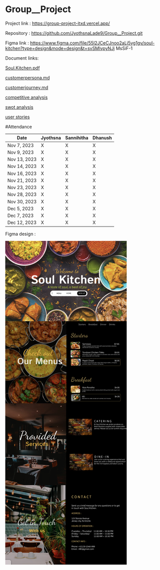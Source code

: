 # Group__Project

Project link : https://group-project-itxd.vercel.app/

Repository : https://github.com/JyothsnaLade9/Group__Project.git

Figma link :
https://www.figma.com/file/55l2JCeCJnoo2aLj5vg1gv/soul-kitchen?type=design&mode=design&t=svSMlvpyNJj MsSiF-1

Document links:

[Soul.Kitchen.pdf](https://github.com/JyothsnaLade9/Group__Project/files/13719572/Soul.Kitchen.pdf)

[customerpersona.md](https://github.com/JyothsnaLade9/Group__Project/files/13719580/customerpersona.md)

[customerjourney.md](https://github.com/JyothsnaLade9/Group__Project/blob/main/customerjourney.md)

[competitive analysis](https://github.com/JyothsnaLade9/Group__Project/blob/main/competitive%20analysis.md)

[swot analysis](https://github.com/JyothsnaLade9/Group__Project/blob/main/swot.md)

[user stories](https://github.com/JyothsnaLade9/Group__Project/blob/main/userstories.md)


#Attendance

| Date       | Jyothsna        | Sannihitha       | Dhanush          |    
|------------|-----------------|------------------|------------------|
| Nov 7, 2023|    X            |        X         |       X         |
| Nov 9, 2023|    X            |        X          |       X         |
| Nov 13, 2023|   X            |        X          |       X         |
| Nov 14, 2023|   X           |         X         |       X           |
| Nov 16, 2023|   X           |         X         |       X           |
| Nov 21, 2023|    X           |         X         |      X            |
| Nov 23, 2023|    X           |        X          |       X           |
| Nov 28, 2023|    X            |        X          |      X            |
| Nov 30, 2023|    X            |        X          |      X            |
| Dec 5, 2023 |   X             |        X           |     X             |
| Dec 7, 2023 |    X            |        X         |       X            |
| Dec 12, 2023|      X          |         X        |        X          |

Figma design :

![Screenshot of the figma1](Figma.png)
